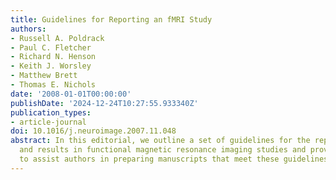```yaml
---
title: Guidelines for Reporting an fMRI Study
authors:
- Russell A. Poldrack
- Paul C. Fletcher
- Richard N. Henson
- Keith J. Worsley
- Matthew Brett
- Thomas E. Nichols
date: '2008-01-01T00:00:00'
publishDate: '2024-12-24T10:27:55.933340Z'
publication_types:
- article-journal
doi: 10.1016/j.neuroimage.2007.11.048
abstract: In this editorial, we outline a set of guidelines for the reporting of methods
  and results in functional magnetic resonance imaging studies and provide a checklist
  to assist authors in preparing manuscripts that meet these guidelines.
---
```

